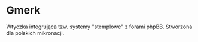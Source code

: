 # Gmerk
Wtyczka integrująca tzw. systemy "stemplowe" z forami phpBB. Stworzona dla polskich mikronacji.